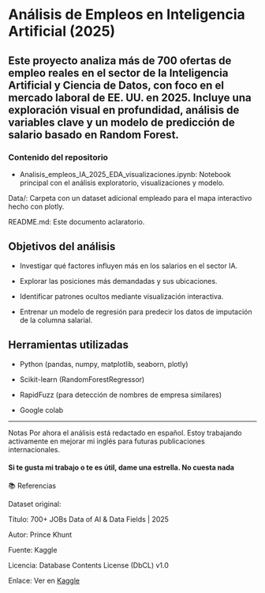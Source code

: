 # Análisis de Empleos en Inteligencia Artificial (2025)

## Este proyecto analiza más de 700 ofertas de empleo reales en el sector de la Inteligencia Artificial y Ciencia de Datos, con foco en el mercado laboral de EE. UU. en 2025. Incluye una exploración visual en profundidad, análisis de variables clave y un modelo de predicción de salario basado en Random Forest.

### Contenido del repositorio

- Analisis_empleos_IA_2025_EDA_visualizaciones.ipynb: Notebook principal con el análisis exploratorio, visualizaciones y modelo.

Data/: Carpeta con un dataset adicional empleado para el mapa interactivo hecho con plotly.

README.md: Este documento aclaratorio.

## Objetivos del análisis

- Investigar qué factores influyen más en los salarios en el sector IA.

- Explorar las posiciones más demandadas y sus ubicaciones.

- Identificar patrones ocultos mediante visualización interactiva.

- Entrenar un modelo de regresión para predecir los datos de imputación de la columna salarial.

## Herramientas utilizadas

- Python (pandas, numpy, matplotlib, seaborn, plotly)

- Scikit-learn (RandomForestRegressor)

- RapidFuzz (para detección de nombres de empresa similares)

- Google colab

--- 

Notas
Por ahora el análisis está redactado en español. Estoy trabajando activamente en mejorar mi inglés para futuras publicaciones internacionales.

#### Si te gusta mi trabajo o te es útil, dame una estrella. No cuesta nada

📚 Referencias

Dataset original:

Título: 700+ JOBs Data of AI & Data Fields | 2025

Autor: Prince Khunt

Fuente: Kaggle

Licencia: Database Contents License (DbCL) v1.0

Enlace: Ver en [Kaggle](https://www.kaggle.com/datasets/princekhunt19/700-jobs-data-of-ai-and-data-fields-2025)

